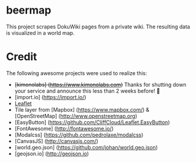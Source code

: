 # beermap

This project scrapes DokuWiki pages from a private wiki. The resulting data is visualized in a world map.

# Credit
The following awesome projects were used to realize this:
* ~~[kimonolabs] (https://www.kimonolabs.com)~~ Thanks for shutting down your service and announce this less than 2 weeks before! :fu:
* [import.io] (https://import.io/)
* [Leaflet](http://leafletjs.com/)
* Tile layer from [Mapbox] (https://www.mapbox.com/) & [OpenStreetMap] (http://www.openstreetmap.org)
* [EasyButton] (https://github.com/CliffCloud/Leaflet.EasyButton)
* [FontAwesome] (http://fontawesome.io/)
* [Modalcss] (https://github.com/pedrolaxe/modalcss)
* [CanvasJS] (http://canvasjs.com/)
* [world.geo.json] (https://github.com/johan/world.geo.json)
* [geojson.io] (http://geojson.io)